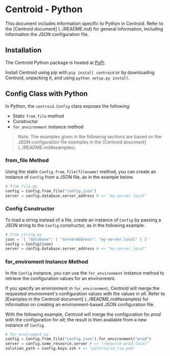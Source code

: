 # Centroid - Python

This document includes information specific to Python in Centroid. Refer to the [Centroid document] (../README.md) for general information, including information the JSON configuration file. 

## Installation

The Centroid Python package is hosted at [PyPi](https://pypi.python.org/pypi/centroid). 

Install Centroid using pip with `pip install centroid` or by downloading Centroid, unpacking it, and using `python setup.py install`.

## Config Class with Python

In Python, the `centroid.Config` class exposes the following: 

+ Static `from_file` method
+ Constructor
+ `for_environment` instance method

> *Note:* The examples given in the following sections are based on the JSON configuration file examples in the [Centroid doucment] (../README.md#examples). 

### from_file Method

Using the static `Config.from_file(filename)` method, you can create an instance of `Config` from a JSON file, as in the example below. 

```py
# from_file.py
config = Config.from_file("config.json")
server = config.database.server_address # => "my-server.local"
```

### Config Constructor

To load a string instead of a file, create an instance of `Config` by passing a JSON string to the `Config` constructor, as in the following example.

```py
# from_string.py
json = '{ "database": { "serverAddress": "my-server.local" } }'
config = Config(json)
server = config.database.server_address # => "my-server.local"
```

### for_enviroment Instance Method

In the `Config` instance, you can use the `for_environment` instance method to retrieve the configuration values for an environment. 

If you specify an environment in `for_environment`, Centroid will merge the requested environment's configuration values with the values in *all*. Refer to [Examples in the Centroid document] (../README.md#examples) for information on creating an environment-based JSON configuration file. 

With the following example, Centroid will merge the configuration for *prod* with the configuration for *all*; the result is then available from a new instance of `Config`.

```py
# for_enviroment.py
config = Config.from_file("config.json").for_environment("prod")
server = config.some_resource.server # => "resource-prod.local"
solution_path = config.keys.ssh # => "path/to/id_rsa.pub"
```
